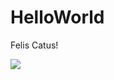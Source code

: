 # HelloWorld

<p font="36px;">Felis Catus!</p>
<img src="https://upload.wikimedia.org/wikipedia/commons/thumb/1/15/Cat_August_2010-4.jpg/1200px-Cat_August_2010-4.jpg">
